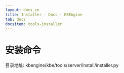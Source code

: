 ```yaml
---
layout: docs_cn
title: Installer · Docs · KBEngine
tab: docs
docsitem: tools-installer
---
```


安装命令
==============

目录地址: 
	kbengine/kbe/tools/server/install/installer.py

